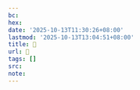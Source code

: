 ```yaml
---
bc:
hex:
date: '2025-10-13T11:30:26+08:00'
lastmod: '2025-10-13T13:04:51+08:00'
title: 󰥳
url: 󰥳
tags: []
src:
note:
---
```

